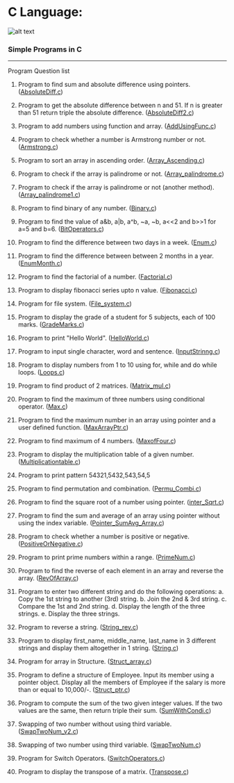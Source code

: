 # C Language: 
![alt text](https://upload.wikimedia.org/wikipedia/commons/1/19/C_Logo.png "C Logo")
### Simple Programs in C

---

Program Question list

1.	Program to find sum and absolute difference using pointers. ([AbsoluteDiff.c](https://github.com/iRawNewton/C/blob/main/C/AbsoluteDiff.c))

2.	Program to get the absolute difference between n and 51. If n is greater than 51 return triple the absolute difference. ([AbsoluteDiff2.c](https://github.com/iRawNewton/C/blob/main/C/AbsoluteDiff2.c))

3.	Program to add numbers using function and array. ([AddUsingFunc.c](https://github.com/iRawNewton/C/blob/main/C/AddUsingFunc.c))

4.	Program to check whether a number is Armstrong number or not. ([Armstrong.c](https://github.com/iRawNewton/C/blob/main/C/Armstrong.c))

5.	Program to sort an array in ascending order. ([Array_Ascending.c](https://github.com/iRawNewton/C/blob/main/C/Array_Ascending.c))

6.	Program to check if the array is palindrome or not. ([Array_palindrome.c](https://github.com/iRawNewton/C/blob/main/C/Array_palindrome.c))

7.	Program to check if the array is palindrome or not (another method). ([Array_palindrome1.c](https://github.com/iRawNewton/C/blob/main/C/Array_palindrome1.c))

8.	Program to find binary of any number. ([Binary.c](https://github.com/iRawNewton/C/blob/main/C/Binary.c))

9.	Program to find the value of a&b, a|b, a^b, ~a, ~b, a<<2 and b>>1 for a=5 and b=6. ([BitOperators.c](https://github.com/iRawNewton/C/blob/main/C/BitOperators.c))

10.	Program to find the difference between two days in a week. ([Enum.c](https://github.com/iRawNewton/C/blob/main/C/Enum.c))

11.	Program to find the difference between between 2 months in a year. ([EnumMonth.c](https://github.com/iRawNewton/C/blob/main/C/EnumMonth.c))

12.	Program to find the factorial of a number. ([Factorial.c](https://github.com/iRawNewton/C/blob/main/C/Factorial.c))

13.	Program to display fibonacci series upto n value. ([Fibonacci.c](https://github.com/iRawNewton/C/blob/main/C/Fibonacci.c))

14.	Program for file system. ([File_system.c](https://github.com/iRawNewton/C/blob/main/C/File_system.c))

15.	Program to display the grade of a student for 5 subjects, each of 100 marks. ([GradeMarks.c](https://github.com/iRawNewton/C/blob/main/C/GradeMarks.c))

16.	Program to print "Hello World". ([HelloWorld.c](https://github.com/iRawNewton/C/blob/main/C/HelloWorld.c))

17.	Program to input single character, word and sentence. ([InputStrinng.c](https://github.com/iRawNewton/C/blob/main/C/InputStrinng.c))

18.	Program to display numbers from 1 to 10 using for, while and do while loops. ([Loops.c](https://github.com/iRawNewton/C/blob/main/C/Loops.c))

19.	Program to find product of 2 matrices. ([Matrix_mul.c](https://github.com/iRawNewton/C/blob/main/C/Matrix_mul.c))

20.	Program to find the maximum of three numbers using conditional operator. ([Max.c](https://github.com/iRawNewton/C/blob/main/C/Max.c))

21.	Program to find the maximum number in an array using pointer and a user defined function. ([MaxArrayPtr.c](https://github.com/iRawNewton/C/blob/main/C/MaxArrayPtr.c))

22.	Program to find maximum of 4 numbers. ([MaxofFour.c](https://github.com/iRawNewton/C/blob/main/C/MaxofFour.c))

23.	Program to display the multiplication table of a given number. ([Multiplicationtable.c](https://github.com/iRawNewton/C/blob/main/C/Multiplicationtable.c))

24.	Program to print pattern 54321,5432,543,54,5

25.	Program to find permutation and combination. ([Permu_Combi.c](https://github.com/iRawNewton/C/blob/main/C/Permu_Combi.c))

26.	Program to find the square root of a number using pointer. ([inter_Sqrt.c](https://github.com/iRawNewton/C/blob/main/C/inter_Sqrt.c))

27.	Program to find the sum and average of an array using pointer without using the index variable. ([Pointer_SumAvg_Array.c](https://github.com/iRawNewton/C/blob/main/C/Pointer_SumAvg_Array.c))

28.	Program to check whether a number is positive or negative. ([PositiveOrNegative.c](https://github.com/iRawNewton/C/blob/main/C/PositiveOrNegative.c))

29.	Program to print prime numbers within a range. ([PrimeNum.c](https://github.com/iRawNewton/C/blob/main/C/PrimeNum.c))

30.	Program to find the reverse of each element in an array and reverse the array. ([RevOfArray.c](https://github.com/iRawNewton/C/blob/main/C/RevOfArray.c))

31.	Program to enter two different string and do the following operations:
    a.	Copy the 1st string to another (3rd) string.
    b.	Join the 2nd & 3rd string.
    c.	Compare the 1st and 2nd string.
    d.	Display the length of the three strings.
    e.	Display the three strings.

32.	Program to reverse a string. ([String_rev.c](https://github.com/iRawNewton/C/blob/main/C/String_rev.c))

33.	Program to display first_name, middle_name, last_name in 3 different strings and display them altogether in 1 string. ([String.c](https://github.com/iRawNewton/C/blob/main/C/String.c))

34.	Program for array in Structure. ([Struct_array.c](https://github.com/iRawNewton/C/blob/main/C/Struct_array.c))

35.	Program to define a structure of Employee. Input its member using a pointer object. Display all the members of Employee if the salary is more than or equal to 10,000/-. ([Struct_ptr.c](https://github.com/iRawNewton/C/blob/main/C/Struct_ptr.c))

36.	Program to compute the sum of the two given integer values. If the two values are the same, then return triple their sum. ([SumWithCondi.c](https://github.com/iRawNewton/C/blob/main/C/SumWithCondi.c))

37.	Swapping of two number without using third variable. ([SwapTwoNum_v2.c](https://github.com/iRawNewton/C/blob/main/C/SwapTwoNum_v2.c))

38.	Swapping of two number using third variable. ([SwapTwoNum.c](https://github.com/iRawNewton/C/blob/main/C/SwapTwoNum.c))

39.	Program for Switch Operators. ([SwitchOperators.c](https://github.com/iRawNewton/C/blob/main/C/SwitchOperators.c))

40.	Program to display the transpose of a matrix. ([Transpose.c](https://github.com/iRawNewton/C/blob/main/C/Transpose.c))

